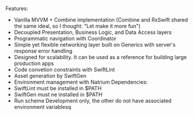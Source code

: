 Features:
- Vanilla MVVM + Combine implementation (Combine and RxSwift shared the same ideal, so I thought: "Let make it more fun")
- Decoupled Presentation, Business Logic, and Data Access layers
- Programmatic navigation with Coordinator
- Simple yet flexible networking layer built on Generics with server's response error handling
- Designed for scalability. It can be used as a reference for building large production apps
- Code convetion constraints with SwiftLint
- Asset generation by SwiftGen
- Environment management with Natrium
Dependencies:
- SwiftLint must be installed in $PATH
- SwiftGen must ne installed in $PATH
- Run scheme Development only, the other do not have associated environment variablesq